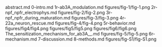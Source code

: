 abstract.md
0-intro.md
1r-ab3A_modulation.md
figures/fig-1/fig-1.png
2r-npf_npfr_electrophys.md
figures/fig-2/fig-2.png
3r-npf_npfr_during_maturation.md
figures/fig-3/fig-3.png
4r-22a_neuron_rescue.md
figures/fig-4/fig-4.png
5r-behavior.md
figures/fig4/fig4.png
figures/fig5/fig5.png
figures/fig6/fig6.png
The_sensitization_mechanism_for_ab3A__.md
figures/fig-5/fig-5.png
6r-mechanism.md
7-discussion.md
8-methods.md
figures/fig-S1/fig-S1.png
